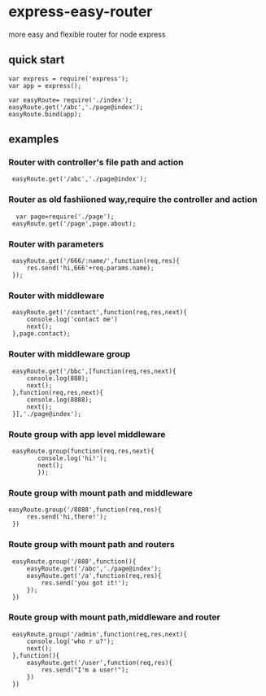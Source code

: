 # express-easy-router
more easy and flexible router for node express

## quick start
```
var express = require('express');
var app = express();

var easyRoute= require('./index');
easyRoute.get('/abc','./page@index');
easyRoute.bind(app);
```
## examples


### Router with controller's file path and action
```
 easyRoute.get('/abc','./page@index');
```
### Router as old fashiioned way,require the controller and action
```
  var page=require('./page');
 easyRoute.get('/page',page.about);
```
### Router with parameters
```
 easyRoute.get('/666/:name/',function(req,res){
	 res.send('hi,666'+req.params.name);
 });
```

 ### Router with middleware 
```
 easyRoute.get('/contact',function(req,res,next){
	 console.log('contact me')
	 next();
 },page.contact);
 ```
 ### Router with middleware group
```
 easyRoute.get('/bbc',[function(req,res,next){
	 console.log(888);
	 next();
 },function(req,res,next){
	 console.log(8888);
	 next();
 }],'./page@index');
 ```

 ### Route group with app level middleware
```
 easyRoute.group(function(req,res,next){
		console.log('hi!');
		next();
		});	
```		
### Route group with mount path and middleware 

```
easyRoute.group('/8888',function(req,res){
	 res.send('hi,there!');
 })
```
### Route group with mount path and routers 
```
 easyRoute.group('/888',function(){
	 easyRoute.get('/abc','./page@index');
	 easyRoute.get('/a',function(req,res){
		 res.send('you got it!');
	 });
 })
```
### Route group with mount path,middleware and router
```
 easyRoute.group('/admin',function(req,res,next){
	 console.log('who r u?');
	 next();
 },function(){
	 easyRoute.get('/user',function(req,res){
		 res.send("I'm a user!");
	 })
 })
```
 
  
